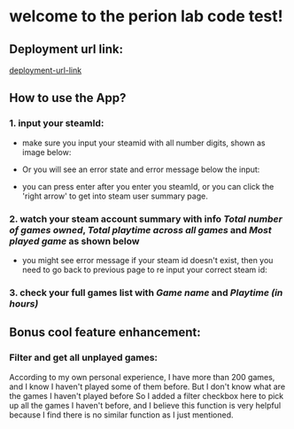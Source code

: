 # welcome to the perion lab code test!

## Deployment url link:
[deployment-url-link](https://perion-test-frontend.netlify.app/)

## How to use the App?

### 1. input your steamId:
- make sure you input your steamid with all number digits, shown as image below:

- Or you will see an error state and error message below the input:

- you can press enter after you enter you steamId, or you can click the 'right arrow' to get into steam user summary page.

### 2. watch your steam account summary with info *Total number of games owned*, *Total playtime across all games* and *Most played game* as shown below

- you might see error message if your steam id doesn't exist, then you need to go back to previous page to re input your correct steam id:

### 3. check your full games list with *Game name* and *Playtime (in hours)*

## Bonus cool feature enhancement:

### Filter and get all unplayed games:
According to my own personal experience, I have more than 200 games, and I know I haven't played some of them before. But I don't know what are the games I haven't played before
So I added a filter checkbox here to pick up all the games I haven't before, and I believe this function is very helpful because I find there is no similar function as I just mentioned.

